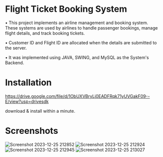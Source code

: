 # Flight Ticket Booking System

 • This project implements an airline management and booking system. These systems are used by airlines to handle passenger bookings, manage flight details, and track booking tickets. 
 
 • Customer ID and Flight ID are allocated when the details are submitted to the server. 
 
 • It was implemented using JAVA, SWING, and MySQL as the System's Backend.


 # Installation

https://drive.google.com/file/d/1ObUXVBryLj0EADFRqk71yUVGakF09--E/view?usp=drivesdk

download & install within a minute.


 # Screenshots

 ![Screenshot 2023-12-25 212852](https://github.com/karthickK-jDev/Flight-Ticket-Booking-System/assets/154741020/7e97f710-95b1-477e-9b63-c647c923bdc8)
![Screenshot 2023-12-25 212924](https://github.com/karthickK-jDev/Flight-Ticket-Booking-System/assets/154741020/87455731-5e8a-4ca0-8dc0-6a9662fe1216)
![Screenshot 2023-12-25 212945](https://github.com/karthickK-jDev/Flight-Ticket-Booking-System/assets/154741020/22a99c50-bf92-4c9c-8f68-f668161358a1)
![Screenshot 2023-12-25 213027](https://github.com/karthickK-jDev/Flight-Ticket-Booking-System/assets/154741020/e05209a4-8184-4945-b5b3-4f417b103d37)
